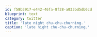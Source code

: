 ```yaml
---
id: f58b3917-e442-46fa-8f28-a033bd5db6cd
blueprint: text
category: twitter
title: 'late night chu-chu-churning.'
caption: 'late night chu-chu-churning.'
---
```

